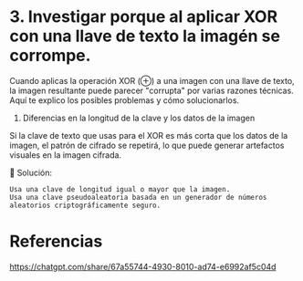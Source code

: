 # 3. Investigar porque al aplicar XOR con una llave de texto la imagén se corrompe.
Cuando aplicas la operación XOR (⊕) a una imagen con una llave de texto, la imagen resultante puede parecer 
"corrupta" por varias razones técnicas. Aquí te explico los posibles problemas y cómo solucionarlos.

1. Diferencias en la longitud de la clave y los datos de la imagen

Si la clave de texto que usas para el XOR es más corta que los datos de la imagen, el patrón de cifrado se 
repetirá, lo que puede generar artefactos visuales en la imagen cifrada.

🔹 Solución:

    Usa una clave de longitud igual o mayor que la imagen.
    Usa una clave pseudoaleatoria basada en un generador de números aleatorios criptográficamente seguro.


# Referencias
https://chatgpt.com/share/67a55744-4930-8010-ad74-e6992af5c04d

